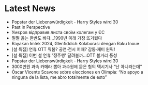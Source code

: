 # Latest News
-  Popstar der Liebenswürdigkeit - Harry Styles wird 30
-  Past in Perspective
-  Умєров відправив листа своїм колегам у ЄС
-  펄펄 끓는 한반도 바다…1990년 이래 가장 뜨거웠다
-  Rayakan Imlek 2024, Glenfiddich Kolaborasi dengan Raku Inoue
-  [설 특집] 연휴 OTT 뭐봄? 공연·전시 어때? 감동·재미 원픽!
-  [설 특집] 이번 설 연휴 '정주행' 달려볼까…OTT 볼거리 풍성
-  Popstar der Liebenswürdigkeit - Harry Styles wird 30
-  3000만원 과속 카메라 뽑아 과수원에 묻은 혐의 택시기사 “난 아니라는데”
-  Óscar Vicente Scavone sobre elecciones en Olimpia: “No apoyo a ninguna de la lista, me abro totalmente de esto”
